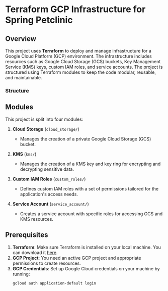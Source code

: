 # Terraform GCP Infrastructure for Spring Petclinic

## Overview

This project uses **Terraform** to deploy and manage infrastructure for a Google Cloud Platform (GCP) environment. The infrastructure includes resources such as Google Cloud Storage (GCS) buckets, Key Management Service (KMS) keys, custom IAM roles, and service accounts. The project is structured using Terraform modules to keep the code modular, reusable, and maintainable.

### Structure

## Modules

This project is split into four modules:

1. **Cloud Storage** (`cloud_storage/`)
   - Manages the creation of a private Google Cloud Storage (GCS) bucket.
  
2. **KMS** (`kms/`)
   - Manages the creation of a KMS key and key ring for encrypting and decrypting sensitive data.
  
3. **Custom IAM Roles** (`custom_roles/`)
   - Defines custom IAM roles with a set of permissions tailored for the application's access needs.
  
4. **Service Account** (`service_account/`)
   - Creates a service account with specific roles for accessing GCS and KMS resources.

## Prerequisites

1. **Terraform**: Make sure Terraform is installed on your local machine. You can download it [here](https://www.terraform.io/downloads.html).
2. **GCP Project**: You need an active GCP project and appropriate permissions to create resources.
3. **GCP Credentials**: Set up Google Cloud credentials on your machine by running:
   ```bash
   gcloud auth application-default login
